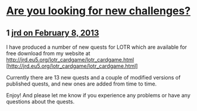 # [Are you looking for new challenges?](https://community.fantasyflightgames.com/topic/78967-are-you-looking-for-new-challenges/)

## 1 [jrd on February 8, 2013](https://community.fantasyflightgames.com/topic/78967-are-you-looking-for-new-challenges/?do=findComment&comment=760270)

I have produced a number of new quests for LOTR which are available for free download from my website at http://jrd.eu5.org/lotr_cardgame/lotr_cardgame.html [http://jrd.eu5.org/lotr_cardgame/lotr_cardgame.html]

Currently there are 13 new quests and a couple of modified versions of published quests, and new ones are added from time to time.

Enjoy! And please let me know if you experience any problems or have any questions about the quests.

